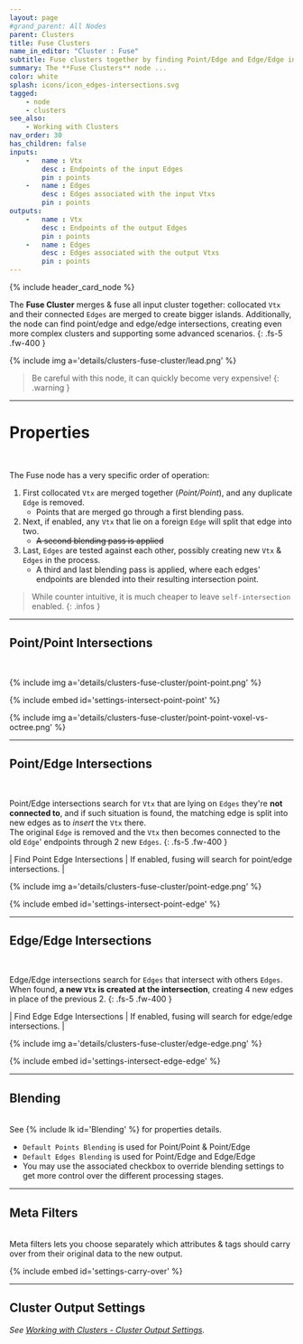 ```yaml
---
layout: page
#grand_parent: All Nodes
parent: Clusters
title: Fuse Clusters
name_in_editor: "Cluster : Fuse"
subtitle: Fuse clusters together by finding Point/Edge and Edge/Edge intersections.
summary: The **Fuse Clusters** node ...
color: white
splash: icons/icon_edges-intersections.svg
tagged:
    - node
    - clusters
see_also:
    - Working with Clusters
nav_order: 30
has_children: false
inputs:
    -   name : Vtx
        desc : Endpoints of the input Edges
        pin : points
    -   name : Edges
        desc : Edges associated with the input Vtxs
        pin : points
outputs:
    -   name : Vtx
        desc : Endpoints of the output Edges
        pin : points
    -   name : Edges
        desc : Edges associated with the output Vtxs
        pin : points
---
```


{% include header_card_node %}

The **Fuse Cluster** merges & fuse all input cluster together: collocated `Vtx` and their connected `Edges` are merged to create bigger islands. Additionally, the node can find point/edge and edge/edge intersections, creating even more complex clusters and supporting some advanced scenarios.
{: .fs-5 .fw-400 } 

{% include img a='details/clusters-fuse-cluster/lead.png' %}

> Be careful with this node, it can quickly become very expensive!
{: .warning }

---
# Properties
<br>

The Fuse node has a very specific order of operation:
1. First collocated `Vtx` are merged together (*Point/Point*), and any duplicate `Edge` is removed.
    - Points that are merged go through a first blending pass.
1. Next, if enabled, any `Vtx` that lie on a foreign `Edge` will split that edge into two.
    - ~~A second blending pass is applied~~
1. Last, `Edges` are tested against each other, possibly creating new `Vtx` & `Edges` in the process.  
    - A third and last blending pass is applied, where each edges' endpoints are blended into their resulting intersection point. 

> While counter intuitive, it is much cheaper to leave `self-intersection` enabled.
{: .infos }

---
## Point/Point Intersections
<br>

{% include img a='details/clusters-fuse-cluster/point-point.png' %}


{% include embed id='settings-intersect-point-point' %}


{% include img a='details/clusters-fuse-cluster/point-point-voxel-vs-octree.png' %}

---
## Point/Edge Intersections
<br>

Point/Edge intersections search for `Vtx` that are lying on `Edges` they're **not connected to**, and if such situation is found, the matching edge is split into new edges as to *insert* the `Vtx` there.  
The original `Edge` is removed and the `Vtx` then becomes connected to the old `Edge`' endpoints through 2 new `Edges`.
{: .fs-5 .fw-400 } 

| Find Point Edge Intersections | If enabled, fusing will search for point/edge intersections.  |

{% include img a='details/clusters-fuse-cluster/point-edge.png' %}

{% include embed id='settings-intersect-point-edge' %}


---
## Edge/Edge Intersections
<br>

Edge/Edge intersections search for `Edges` that intersect with others `Edges`. When found, **a new `Vtx` is created at the intersection**, creating 4 new edges in place of the previous 2.
{: .fs-5 .fw-400 } 

| Find Edge Edge Intersections | If enabled, fusing will search for edge/edge intersections.  |

{% include img a='details/clusters-fuse-cluster/edge-edge.png' %}

{% include embed id='settings-intersect-edge-edge' %}


---
## Blending
<br>
See {% include lk id='Blending' %} for properties details.

- `Default Points Blending` is used for Point/Point & Point/Edge
- `Default Edges Blending` is used for Point/Edge and Edge/Edge
- You may use the associated checkbox to override blending settings to get more control over the different processing stages.

---
## Meta Filters
<br>
Meta filters lets you choose separately which attributes & tags should carry over from their original data to the new output.

{% include embed id='settings-carry-over' %}

---
## Cluster Output Settings
*See [Working with Clusters - Cluster Output Settings](/PCGExtendedToolkit/doc-general/working-with-clusters.html#cluster-output-settings).*